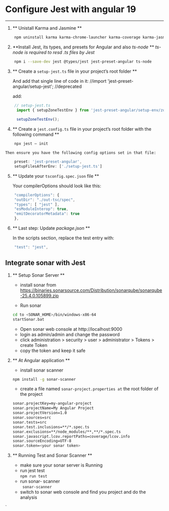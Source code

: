 # Configure Jest with angular 19

---


1. ** Unistall Karma and Jasmine **

```sh
	npm uninstall karma karma-chrome-launcher karma-coverage karma-jasmine karma-jasmine-html-reporter @types/jasmine jasmine-core
```

2. **Install Jest, its types, and presets for Angular and also *ts-node* **
	*ts-node is required to resd .ts files by Jest*
	
```sh
	npm i --save-dev jest @types/jest jest-preset-angular ts-node
```

3. ** Create a `setup-jest.ts` file in your project’s root folder **

	And add that single line of code in it:
	//import 'jest-preset-angular/setup-jest'; //deprecated

	add:
```ts
	// setup-jest.ts
	 import { setupZoneTestEnv } from 'jest-preset-angular/setup-env/zone';
		
	 setupZoneTestEnv();
```

4. ** Create a `jest.config.ts` file in your project’s root folder with the following command **

```sh
	npx jest — init
```

	Then ensure you have the following config options set in that file:
```ts
	preset: 'jest-preset-angular',
	setupFilesAfterEnv: ['./setup-jest.ts']

```
5. ** Update your `tsconfig.spec.json` file **

	Your compilerOptions should look like this:
```ts
	"compilerOptions": {
	"outDir": "./out-tsc/spec",
	"types": [ "jest" ],
	"esModuleInterop": true,
	"emitDecoratorMetadata": true
	},
```

6. ** Last step: Update *package.json* **

	In the scripts section, replace the test entry with:
```ts
	"test": "jest",
```

## Integrate sonar with Jest

1. ** Setup Sonar Server **

	- install sonar from https://binaries.sonarsource.com/Distribution/sonarqube/sonarqube-25.4.0.105899.zip

	- Run sonar 
	```sh
	cd to <SONAR_HOME>/bin/windows-x86-64
	startSonar.bat
	```
	- Open sonar web console at http://localhost:9000
	- login as admin/admin and change the password
	- click administration > security > user > administrator > Tokens > create Token
	- copy the token and keep it safe

2. ** At Angular application **

	- install sonar scanner
	```sh
	npm install -g sonar-scanner
	```
	- create a file named `sonar-project.properties at` the root folder of the project

	```bash
	sonar.projectKey=my-angular-project
	sonar.projectName=My Angular Project
	sonar.projectVersion=1.0
	sonar.sources=src
	sonar.tests=src
	sonar.test.inclusions=**/*.spec.ts
	sonar.exclusions=**/node_modules/**,**/*.spec.ts
	sonar.javascript.lcov.reportPaths=coverage/lcov.info
	sonar.sourceEncoding=UTF-8
	sonar.token=<your sonar token>
	```

3. ** Running Test and Sonar Scanner **
	- make sure your sonar server is Running
	- run jest test  
		` npm run test `
	- run sonar- scanner  
		` sonar-scanner`
	- switch to sonar web console and find you project and do the analysis

`
